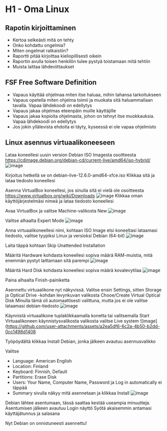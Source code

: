 # H1 - Oma Linux

## Rapotin kirjoittaminen
  - Kertoa selkeästi mitä on tehty
  - Onko kohdattu ongelmia?
  - Miten ongelmat ratkaistiin?
  - Raportti pitää kirjoittaa kieliopillisesti oikein
  - Raportin avulla toisen henkilön tulee pystyä toistamaan mitä tehtiin
  - Muista laittaa lähdeviittaukset

## FSF Free Software Definition
  - Vapaus käyttää ohjelmaa miten itse haluaa, mihin tahansa tarkoitukseen
  - Vapaus opetella miten ohjelma toimii ja muokata sitä haluammallaan tavalla. Vapaa lähdekoodi on edellytys
  - Vapaus jakaa ohjelmas eteenpäin muille käyttäjille
  - Vapaus jakaa kopioita ohjelmasta, johon on tehnyt itse muokkauksia. Vapaa lähdekoodi on edellytys
  - Jos jokin yllälevista ehdoita ei täyty, kyseessä ei ole vapaa ohjelmisto

## Linux asennus virtuaalikoneeseen

Lataa koneellesi uusin version Debian ISO Imagesta osoitteesta https://cdimage.debian.org/debian-cd/current-live/amd64/iso-hybrid/
![image](https://github.com/user-attachments/assets/941102e3-d2a1-4954-8181-21341a07253d)

Kirjoitus hetkellä se on 	debian-live-12.6.0-amd64-xfce.iso
Klikkaa sitä ja lataa tiedosto koneellesi

Asenna VirtualBox koneellesi, jos sinulla sitä ei vielä ole osoitteesta https://www.virtualbox.org/wiki/Downloads
![image](https://github.com/user-attachments/assets/ec70b71b-4360-4079-b677-b3eed79a099a)
Klikkaa oman käyttöjärjestelmäsi nimeä ja lataa tiedosto koneellesi

Avaa VirtualBox ja valitse Machine-valikosta New
![image](https://github.com/user-attachments/assets/1cc10ec5-040e-4796-8f9b-e20e7f6c0f79)

Valitse alhaalta Expert Mode
![image](https://github.com/user-attachments/assets/aa6da211-c94f-408d-8b3a-c748d5d88b69)

Anna virtuaalikoneellesi nimi, kohtaan ISO Image etsi koneeltasi lataamasi tiedosto, valitse tyypiksi Linux ja versioksi Debian (64-bit)
![image](https://github.com/user-attachments/assets/adff7304-b5bb-42b5-9a2d-b50697337744)

Laita täppä kohtaan Skip Unattended Installation

Määritä Hardware kohdasta koneellesi sopiva määrä RAM-muistia, mitä enemmän pystyt laittamaan sitä parempi
![image](https://github.com/user-attachments/assets/66ebae5f-6811-424e-a519-24260239c335)

Määritä Hard Disk kohdasta koneellesi sopiva määrä kovalevytilaa
![image](https://github.com/user-attachments/assets/f4be46b0-ab6b-43f2-97a7-23e725a3ce1c)

Paina alhaalta Finish-painiketta

Asennettu virtuaalikone nyt näkyvissä. Valitse ensin Settings, sitten Storage ja Optical Drive -kohdan levynkuvan valikosta Chooe/Create Virtual Optical Disk
Minulla tämä oli automaattisesti valittuna, mutta jos ei ole valitse lataamasi debian-tiedosto
![image](https://github.com/user-attachments/assets/2bc00edd-76e6-46fa-bef7-493f2799c4ab)

Käynnistä virtuaalikone tuplaklikkaamalla konetta tai valitsemalla Start
Virtuaalikoneen käynnistysvalikosta valikosta valitse Live system
![image](https://github.com/user-attachments/assets/a2ea5df6-6c2a-4b50-b2dd-0cc1498d1408

Työpöydältä klikkaa Install Debian, jonka jälkeen avautuu asennusvalikko

Valitse
- Language: American English
- Location: Finland
- Keyboard: Finnish, Default
- Partitions: Erase Disk
- Users: Your Name, Computer Name, Password ja Log in automatically ei täppää
- Summary sivulla näkyy mitä asennetaan ja klikkaa Install
![image](https://github.com/user-attachments/assets/d02d42d9-8071-4d6f-ab29-e6c724f3a997)

Debian lähtee asentumaan, tässä saattaa kestää useampia minuutteja.
Asentumisen jälkeen avautuu Login näyttö
Syötä akaisemmin antamasi käyttäjätunnus ja salasana

Nyt Debian on onnistuneesti asennettu!
